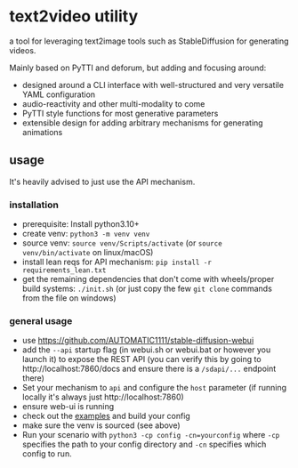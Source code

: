 # text2video utility

a tool for leveraging text2image tools such as StableDiffusion for generating videos.

Mainly based on PyTTI and deforum, but adding and focusing around:

- designed around a CLI interface with well-structured and very versatile YAML configuration
- audio-reactivity and other multi-modality to come
- PyTTI style functions for most generative parameters
- extensible design for adding arbitrary mechanisms for generating animations

## usage

It's heavily advised to just use the API mechanism.

### installation

- prerequisite: Install python3.10+
- create venv: `python3 -m venv venv`
- source venv: `source venv/Scripts/activate` (or `source venv/bin/activate` on linux/macOS)
- install lean reqs for API mechanism: `pip install -r requirements_lean.txt`
- get the remaining dependencies that don't come with wheels/proper build systems: `./init.sh` (or just copy the few `git clone` commands from the file on windows)

### general usage

- use https://github.com/AUTOMATIC1111/stable-diffusion-webui
- add the `--api` startup flag (in webui.sh or webui.bat or however you launch it) to expose the REST API (you can verify this by going to http://localhost:7860/docs and ensure there is a `/sdapi/...` endpoint there)
- Set your mechanism to `api` and configure the `host` parameter (if running locally it's always just http://localhost:7860)
- ensure web-ui is running
- check out the [examples](config) and build your config
- make sure the venv is sourced (see above)
- Run your scenario with `python3 -cp config -cn=yourconfig` where `-cp` specifies the path to your config directory and `-cn` specifies which config to run.